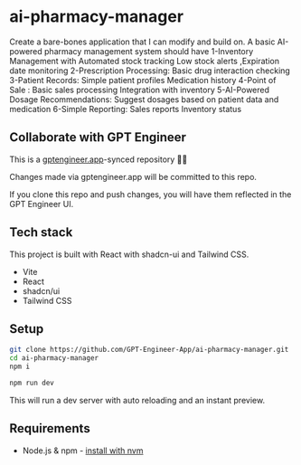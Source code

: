 # ai-pharmacy-manager

Create a bare-bones application that I can modify and build on. A basic AI-powered pharmacy management system should have 1-Inventory Management with Automated stock tracking Low stock alerts ,Expiration date monitoring 2-Prescription Processing: Basic drug interaction checking 3-Patient Records: Simple patient profiles Medication history 4-Point of Sale : Basic sales processing Integration with inventory 5-AI-Powered Dosage Recommendations: Suggest dosages based on patient data and medication 6-Simple Reporting: Sales reports Inventory status


## Collaborate with GPT Engineer

This is a [gptengineer.app](https://gptengineer.app)-synced repository 🌟🤖

Changes made via gptengineer.app will be committed to this repo.

If you clone this repo and push changes, you will have them reflected in the GPT Engineer UI.

## Tech stack

This project is built with React with shadcn-ui and Tailwind CSS.

- Vite
- React
- shadcn/ui
- Tailwind CSS

## Setup

```sh
git clone https://github.com/GPT-Engineer-App/ai-pharmacy-manager.git
cd ai-pharmacy-manager
npm i
```

```sh
npm run dev
```

This will run a dev server with auto reloading and an instant preview.

## Requirements

- Node.js & npm - [install with nvm](https://github.com/nvm-sh/nvm#installing-and-updating)
